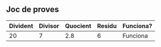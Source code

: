  ## Joc de proves
 
 |Divident | Divisor|Quocient |Residu|Funciona? |
 |------------ | ------------- | ------------- | ------------- | ------------- |
 |20|7 |2.8|6 |Funciona |
